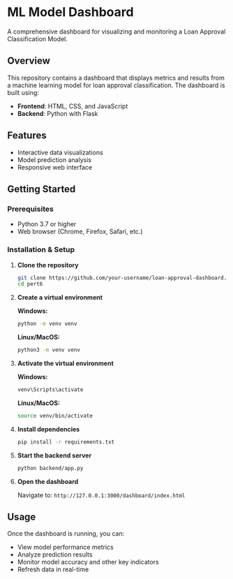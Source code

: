 # ML Model Dashboard

A comprehensive dashboard for visualizing and monitoring a Loan Approval Classification Model.

## Overview

This repository contains a dashboard that displays metrics and results from a machine learning model for loan approval classification. The dashboard is built using:

- **Frontend**: HTML, CSS, and JavaScript
- **Backend**: Python with Flask

## Features

- Interactive data visualizations
- Model prediction analysis
- Responsive web interface

## Getting Started

### Prerequisites

- Python 3.7 or higher
- Web browser (Chrome, Firefox, Safari, etc.)

### Installation & Setup

1. **Clone the repository**
   ```bash
   git clone https://github.com/your-username/loan-approval-dashboard.git
   cd pert6
   ```

2. **Create a virtual environment**
   
   **Windows:**
   ```bash
   python -m venv venv
   ```
   
   **Linux/MacOS:**
   ```bash
   python3 -m venv venv
   ```

3. **Activate the virtual environment**
   
   **Windows:**
   ```bash
   venv\Scripts\activate
   ```
   
   **Linux/MacOS:**
   ```bash
   source venv/bin/activate
   ```

4. **Install dependencies**
   ```bash
   pip install -r requirements.txt
   ```

5. **Start the backend server**
   ```bash
   python backend/app.py
   ```

6. **Open the dashboard**
   
   Navigate to: `http://127.0.0.1:3000/dashboard/index.html`

## Usage

Once the dashboard is running, you can:
- View model performance metrics
- Analyze prediction results
- Monitor model accuracy and other key indicators
- Refresh data in real-time

